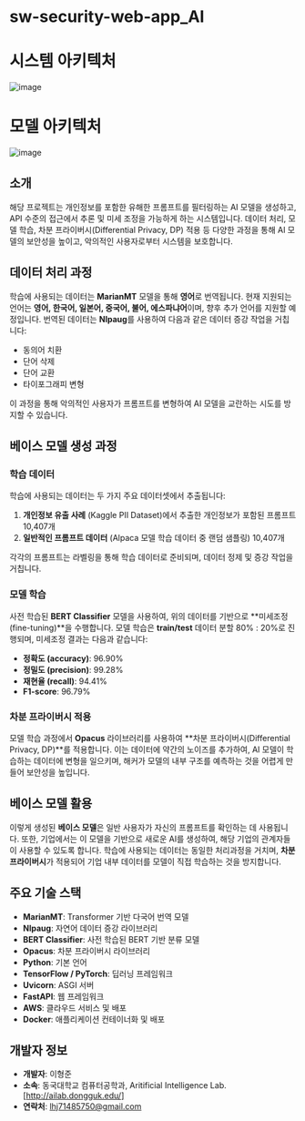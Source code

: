 # sw-security-web-app_AI



# 시스템 아키텍처
![image](https://github.com/user-attachments/assets/57978b28-f8a6-4321-94be-d7dec66624fc)


# 모델 아키텍처
![image](https://github.com/user-attachments/assets/c3862302-9bd5-4b1b-b0eb-57f1bfe6a2c4)


## 소개
해당 프로젝트는 개인정보를 포함한 유해한 프롬프트를 필터링하는 AI 모델을 생성하고, API 수준의 접근에서 추론 및 미세 조정을 가능하게 하는 시스템입니다. 데이터 처리, 모델 학습, 차분 프라이버시(Differential Privacy, DP) 적용 등 다양한 과정을 통해 AI 모델의 보안성을 높이고, 악의적인 사용자로부터 시스템을 보호합니다.

## 데이터 처리 과정
학습에 사용되는 데이터는 **MarianMT** 모델을 통해 **영어**로 번역됩니다. 현재 지원되는 언어는 **영어, 한국어, 일본어, 중국어, 불어, 에스파냐어**이며, 향후 추가 언어를 지원할 예정입니다. 번역된 데이터는 **Nlpaug**를 사용하여 다음과 같은 데이터 증강 작업을 거칩니다:

- 동의어 치환
- 단어 삭제
- 단어 교환
- 타이포그래피 변형

이 과정을 통해 악의적인 사용자가 프롬프트를 변형하여 AI 모델을 교란하는 시도를 방지할 수 있습니다.

## 베이스 모델 생성 과정
### 학습 데이터
학습에 사용되는 데이터는 두 가지 주요 데이터셋에서 추출됩니다:
1. **개인정보 유출 사례** (Kaggle PII Dataset)에서 추출한 개인정보가 포함된 프롬프트 10,407개
2. **일반적인 프롬프트 데이터** (Alpaca 모델 학습 데이터 중 랜덤 샘플링) 10,407개

각각의 프롬프트는 라벨링을 통해 학습 데이터로 준비되며, 데이터 정제 및 증강 작업을 거칩니다.

### 모델 학습
사전 학습된 **BERT Classifier** 모델을 사용하여, 위의 데이터를 기반으로 **미세조정(fine-tuning)**을 수행합니다. 모델 학습은 **train/test** 데이터 분할 80% : 20%로 진행되며, 미세조정 결과는 다음과 같습니다:

- **정확도 (accuracy)**: 96.90%
- **정밀도 (precision)**: 99.28%
- **재현율 (recall)**: 94.41%
- **F1-score**: 96.79%

### 차분 프라이버시 적용
모델 학습 과정에서 **Opacus** 라이브러리를 사용하여 **차분 프라이버시(Differential Privacy, DP)**를 적용합니다. 이는 데이터에 약간의 노이즈를 추가하여, AI 모델이 학습하는 데이터에 변형을 일으키며, 해커가 모델의 내부 구조를 예측하는 것을 어렵게 만들어 보안성을 높입니다.

## 베이스 모델 활용
이렇게 생성된 **베이스 모델**은 일반 사용자가 자신의 프롬프트를 확인하는 데 사용됩니다. 또한, 기업에서는 이 모델을 기반으로 새로운 AI를 생성하여, 해당 기업의 관계자들이 사용할 수 있도록 합니다. 학습에 사용되는 데이터는 동일한 처리과정을 거치며, **차분 프라이버시**가 적용되어 기업 내부 데이터를 모델이 직접 학습하는 것을 방지합니다.

## 주요 기술 스택
- **MarianMT**: Transformer 기반 다국어 번역 모델
- **Nlpaug**: 자연어 데이터 증강 라이브러리
- **BERT Classifier**: 사전 학습된 BERT 기반 분류 모델
- **Opacus**: 차분 프라이버시 라이브러리
- **Python**: 기본 언어
- **TensorFlow / PyTorch**: 딥러닝 프레임워크
- **Uvicorn**: ASGI 서버
- **FastAPI**: 웹 프레임워크
- **AWS**: 클라우드 서비스 및 배포
- **Docker**: 애플리케이션 컨테이너화 및 배포

## 개발자 정보
- **개발자**: 이형준
- **소속**: 동국대학교 컴퓨터공학과, Aritificial Intelligence Lab.[http://ailab.dongguk.edu/]
- **연락처**: lhj71485750@gmail.com
